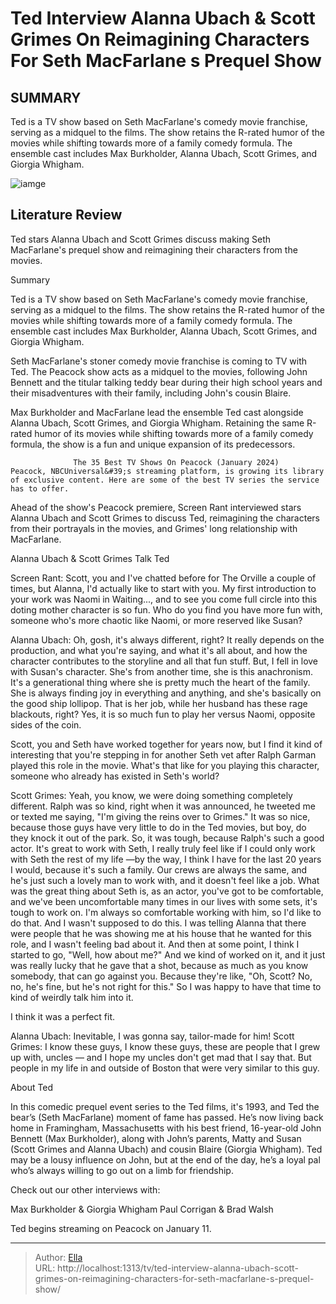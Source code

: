 # Ted Interview Alanna Ubach &amp; Scott Grimes On Reimagining Characters For Seth MacFarlane s Prequel Show


## SUMMARY 



  Ted is a TV show based on Seth MacFarlane&#39;s comedy movie franchise, serving as a midquel to the films.   The show retains the R-rated humor of the movies while shifting towards more of a family comedy formula.   The ensemble cast includes Max Burkholder, Alanna Ubach, Scott Grimes, and Giorgia Whigham.  

![iamge]()

## Literature Review
Ted stars Alanna Ubach and Scott Grimes discuss making Seth MacFarlane&#39;s prequel show and reimagining their characters from the movies.


Summary

  Ted is a TV show based on Seth MacFarlane&#39;s comedy movie franchise, serving as a midquel to the films.   The show retains the R-rated humor of the movies while shifting towards more of a family comedy formula.   The ensemble cast includes Max Burkholder, Alanna Ubach, Scott Grimes, and Giorgia Whigham.  





Seth MacFarlane&#39;s stoner comedy movie franchise is coming to TV with Ted. The Peacock show acts as a midquel to the movies, following John Bennett and the titular talking teddy bear during their high school years and their misadventures with their family, including John&#39;s cousin Blaire.




Max Burkholder and MacFarlane lead the ensemble Ted cast alongside Alanna Ubach, Scott Grimes, and Giorgia Whigham. Retaining the same R-rated humor of its movies while shifting towards more of a family comedy formula, the show is a fun and unique expansion of its predecessors.

                  The 35 Best TV Shows On Peacock (January 2024)   Peacock, NBCUniversal&#39;s streaming platform, is growing its library of exclusive content. Here are some of the best TV series the service has to offer.    

Ahead of the show&#39;s Peacock premiere, Screen Rant interviewed stars Alanna Ubach and Scott Grimes to discuss Ted, reimagining the characters from their portrayals in the movies, and Grimes&#39; long relationship with MacFarlane.


 Alanna Ubach &amp; Scott Grimes Talk Ted 
          

Screen Rant: Scott, you and I&#39;ve chatted before for The Orville a couple of times, but Alanna, I&#39;d actually like to start with you. My first introduction to your work was Naomi in Waiting..., and to see you come full circle into this doting mother character is so fun. Who do you find you have more fun with, someone who&#39;s more chaotic like Naomi, or more reserved like Susan?





Alanna Ubach: Oh, gosh, it&#39;s always different, right? It really depends on the production, and what you&#39;re saying, and what it&#39;s all about, and how the character contributes to the storyline and all that fun stuff. But, I fell in love with Susan&#39;s character. She&#39;s from another time, she is this anachronism. It&#39;s a generational thing where she is pretty much the heart of the family. She is always finding joy in everything and anything, and she&#39;s basically on the good ship lollipop. That is her job, while her husband has these rage blackouts, right? Yes, it is so much fun to play her versus Naomi, opposite sides of the coin.


Scott, you and Seth have worked together for years now, but I find it kind of interesting that you&#39;re stepping in for another Seth vet after Ralph Garman played this role in the movie. What&#39;s that like for you playing this character, someone who already has existed in Seth&#39;s world?


Scott Grimes: Yeah, you know, we were doing something completely different. Ralph was so kind, right when it was announced, he tweeted me or texted me saying, &#34;I&#39;m giving the reins over to Grimes.&#34; It was so nice, because those guys have very little to do in the Ted movies, but boy, do they knock it out of the park. So, it was tough, because Ralph&#39;s such a good actor. It&#39;s great to work with Seth, I really truly feel like if I could only work with Seth the rest of my life —by the way, I think I have for the last 20 years I would, because it&#39;s such a family. Our crews are always the same, and he&#39;s just such a lovely man to work with, and it doesn&#39;t feel like a job.
What was the great thing about Seth is, as an actor, you&#39;ve got to be comfortable, and we&#39;ve been uncomfortable many times in our lives with some sets, it&#39;s tough to work on. I&#39;m always so comfortable working with him, so I&#39;d like to do that. And I wasn&#39;t supposed to do this. I was telling Alanna that there were people that he was showing me at his house that he wanted for this role, and I wasn&#39;t feeling bad about it. And then at some point, I think I started to go, &#34;Well, how about me?&#34; And we kind of worked on it, and it just was really lucky that he gave that a shot, because as much as you know somebody, that can go against you. Because they&#39;re like, &#34;Oh, Scott? No, no, he&#39;s fine, but he&#39;s not right for this.&#34; So I was happy to have that time to kind of weirdly talk him into it.





I think it was a perfect fit.


Alanna Ubach: Inevitable, I was gonna say, tailor-made for him!
Scott Grimes: I know these guys, I know these guys, these are people that I grew up with, uncles — and I hope my uncles don&#39;t get mad that I say that. But people in my life in and outside of Boston that were very similar to this guy.




 About Ted 
         

In this comedic prequel event series to the Ted films, it&#39;s 1993, and Ted the bear’s (Seth MacFarlane) moment of fame has passed. He’s now living back home in Framingham, Massachusetts with his best friend, 16-year-old John Bennett (Max Burkholder), along with John’s parents, Matty and Susan (Scott Grimes and Alanna Ubach) and cousin Blaire (Giorgia Whigham). Ted may be a lousy influence on John, but at the end of the day, he’s a loyal pal who’s always willing to go out on a limb for friendship.




Check out our other interviews with:

  Max Burkholder &amp; Giorgia Whigham   Paul Corrigan &amp; Brad Walsh  



Ted begins streaming on Peacock on January 11.






---

> Author: [Ella](https://instagram.hk.cn/)  
> URL: http://localhost:1313/tv/ted-interview-alanna-ubach-scott-grimes-on-reimagining-characters-for-seth-macfarlane-s-prequel-show/  

